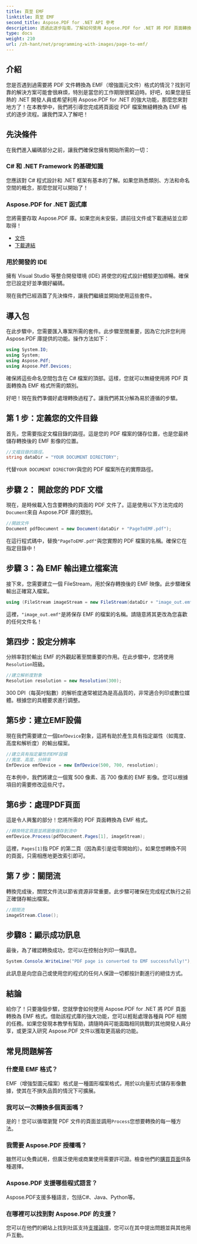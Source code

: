 ```yaml
---
title: 頁至 EMF
linktitle: 頁至 EMF
second_title: Aspose.PDF for .NET API 參考
description: 透過此逐步指南，了解如何使用 Aspose.PDF for .NET 將 PDF 頁面轉換為 EMF 格式。非常適合開發人員。
type: docs
weight: 210
url: /zh-hant/net/programming-with-images/page-to-emf/
---
```

## 介紹

您是否遇到過需要將 PDF 文件轉換為 EMF（增強圖元文件）格式的情況？找到可靠的解決方案可能會很麻煩，特別是當您的工作期限很緊迫時。好吧，如果您是狂熱的 .NET 開發人員或希望利用 Aspose.PDF for .NET 的強大功能，那麼您來對地方了！在本教學中，我們將引導您完成將頁面從 PDF 檔案無縫轉換為 EMF 格式的逐步流程。讓我們深入了解吧！

## 先決條件

在我們進入編碼部分之前，讓我們確保您擁有開始所需的一切：

### C# 和 .NET Framework 的基礎知識
您應該對 C# 程式設計和 .NET 框架有基本的了解。如果您熟悉類別、方法和命名空間的概念，那麼您就可以開始了！

### Aspose.PDF for .NET 函式庫
您將需要存取 Aspose.PDF 庫。如果您尚未安裝，請前往文件或下載連結並立即取得！

- [文件](https://reference.aspose.com/pdf/net/)
- [下載連結](https://releases.aspose.com/pdf/net/)

### 用於開發的 IDE
擁有 Visual Studio 等整合開發環境 (IDE) 將使您的程式設計體驗更加順暢。確保您已設定好並準備好編碼。

現在我們已經涵蓋了先決條件，讓我們繼續並開始使用這些套件。

## 導入包

在此步驟中，您需要匯入專案所需的套件。此步驟至關重要，因為它允許您利用 Aspose.PDF 庫提供的功能。操作方法如下：

```csharp
using System.IO;
using System;
using Aspose.Pdf;
using Aspose.Pdf.Devices;
```

確保將這些命名空間包含在 C# 檔案的頂部。這樣，您就可以無縫使用將 PDF 頁面轉換為 EMF 格式所需的類別。

好吧！現在我們準備好處理轉換過程了。讓我們將其分解為易於遵循的步驟。

## 第 1 步：定義您的文件目錄

首先，您需要指定文檔目錄的路徑。這是您的 PDF 檔案的儲存位置，也是您最終儲存轉換後的 EMF 影像的位置。

```csharp
//文檔目錄的路徑。
string dataDir = "YOUR DOCUMENT DIRECTORY";
```

代替`YOUR DOCUMENT DIRECTORY`與您的 PDF 檔案所在的實際路徑。

## 步驟 2： 開啟您的 PDF 文檔

現在，是時候載入包含要轉換的頁面的 PDF 文件了。這是使用以下方法完成的`Document`來自 Aspose.PDF 庫的類別。

```csharp
//開啟文件
Document pdfDocument = new Document(dataDir + "PageToEMF.pdf");
```

在這行程式碼中，替換`"PageToEMF.pdf"`與您實際的 PDF 檔案的名稱。確保它在指定目錄中！

## 步驟 3：為 EMF 輸出建立檔案流

接下來，您需要建立一個 FileStream，用於保存轉換後的 EMF 映像。此步驟確保輸出正確寫入檔案。

```csharp
using (FileStream imageStream = new FileStream(dataDir + "image_out.emf", FileMode.Create))
```

這裡，`"image_out.emf"`是將保存 EMF 的檔案的名稱。請隨意將其更改為您喜歡的任何文件名！

## 第四步：設定分辨率

分辨率對於輸出 EMF 的外觀起著至關重要的作用。在此步驟中，您將使用`Resolution`班級。

```csharp
//建立解析度對象
Resolution resolution = new Resolution(300);
```

300 DPI（每英吋點數）的解析度通常被認為是高品質的，非常適合列印或數位媒體。根據您的具體要求進行調整。

## 第5步：建立EMF設備

現在我們需要建立一個`EmfDevice`對象，這將有助於產生具有指定屬性（如寬度、高度和解析度）的輸出檔案。

```csharp
//建立具有指定屬性的EMF設備
//寬度、高度、分辨率
EmfDevice emfDevice = new EmfDevice(500, 700, resolution);
```

在本例中，我們將建立一個寬 500 像素、高 700 像素的 EMF 影像。您可以根據項目的需要修改這些尺寸。

## 第6步：處理PDF頁面

這是令人興奮的部分！您將所需的 PDF 頁面轉換為 EMF 格式。 

```csharp
//轉換特定頁面並將圖像儲存到流中
emfDevice.Process(pdfDocument.Pages[1], imageStream);
```

這裡，`Pages[1]`指 PDF 的第二頁（因為索引是從零開始的）。如果您想轉換不同的頁面，只需相應地更改索引即可。

## 第 7 步：關閉流

轉換完成後，關閉文件流以節省資源非常重要。此步驟可確保在完成程式執行之前正確儲存輸出檔案。

```csharp
//關閉流
imageStream.Close();
```

## 步驟8：顯示成功訊息

最後，為了確認轉換成功，您可以在控制台列印一條訊息。

```csharp
System.Console.WriteLine("PDF page is converted to EMF successfully!");
```

此訊息是向您自己或使用您的程式的任何人保證一切都按計劃進行的絕佳方式。

## 結論

給你了！只要幾個步驟，您就學會如何使用 Aspose.PDF for .NET 將 PDF 頁面轉換為 EMF 格式。借助該程式庫的強大功能，您可以輕鬆處理各種與 PDF 相關的任務。如果您發現本教學有幫助，請隨時與可能面臨相同挑戰的其他開發人員分享，或更深入研究 Aspose.PDF 文件以獲取更高級的功能。

## 常見問題解答

### 什麼是 EMF 格式？
EMF（增強型圖元檔案）格式是一種圖形檔案格式，用於以向量形式儲存影像數據，使其在不損失品質的情況下可擴展。

### 我可以一次轉換多個頁面嗎？
是的！您可以循環瀏覽 PDF 文件的頁面並調用`Process`您想要轉換的每一種方法。

### 我需要 Aspose.PDF 授權嗎？
雖然可以免費試用，但廣泛使用或商業使用需要許可證。檢查他們的[購買頁面](https://purchase.aspose.com/buy)供各種選擇。

### Aspose.PDF 支援哪些程式語言？
Aspose.PDF支援多種語言，包括C#、Java、Python等。

### 在哪裡可以找到對 Aspose.PDF 的支援？
您可以在他們的網站上找到社區支持[支援論壇](https://forum.aspose.com/c/pdf/10)，您可以在其中提出問題並與其他用戶互動。